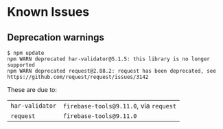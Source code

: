 # Known Issues

## Deprecation warnings

```
$ npm update
npm WARN deprecated har-validator@5.1.5: this library is no longer supported
npm WARN deprecated request@2.88.2: request has been deprecated, see https://github.com/request/request/issues/3142
```

These are due to:

|||
|---|---|
|`har-validator`|`firebase-tools@9.11.0`, via `request`|
|`request`|`firebase-tools@9.11.0`|
